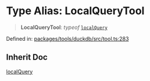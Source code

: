 # Type Alias: LocalQueryTool

> **LocalQueryTool**: *typeof* [`localQuery`](../variables/localQuery.md)

Defined in: [packages/tools/duckdb/src/tool.ts:283](https://github.com/geodaopenjs/openassistant/blob/0a6a7e7306d75a25dc968b3117f04cb7bd613bec/packages/tools/duckdb/src/tool.ts#L283)

## Inherit Doc

[localQuery](../variables/localQuery.md)
